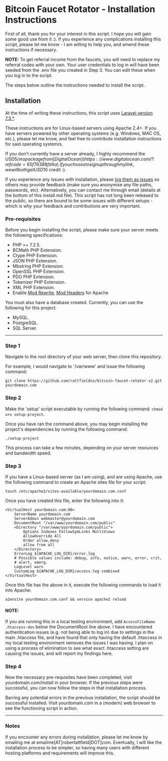 # Bitcoin Faucet Rotator - Installation Instructions 

First of all, thank you for your interest in this script. I hope you will gain some good use from it :). If you experience any complications installing this script, please let me know - I am willing to help you, and amend these instructions if necessary.

<strong>NOTE:</strong> To get referral income from the faucets, you will need to replace my referral codes with your own. Your user credentials to log in 
will have been seeded from the .env file you created in Step 3. You can edit these when you log in to the script.

The steps below outline the instructions needed to install the script.

## Installation 

At the time of writing these instructions, this script uses [Laravel version 7.3.*](https://github.com/laravel/laravel/tree/v7.3.0). 

These instructions are for Linux-based servers using Apache 2.4+. If you have servers powered by other operating systems (e.g. Windows, MAC OS, etc.), please let me know, and feel free to contribute installation instructions for said operating system/s.

If you don't currently have a server already, I highly recommend the USD$5/mo package from [DigitalOcean](https://www.digitalocean.com/?refcode=65f76388fd4a). If you choose to sign up through my link, we will both get USD$10 credit :).

If you experience any issues with installation, please [log them as issues](https://github.com/rattfieldnz/bitcoin-faucet-rotator-v2/issues) so others may provide feedback (make sure you anonymise any file paths, passwords, etc). Alternatively, you can contact me through email (details at the bottom of this install.md file). This script has not long been released to the public, so there are bound to be some issues with different setups - which is why your feedback and contributions are very important.

### Pre-requisites

Before you begin installing the script, please make sure your server meets the following specifications:

* PHP >= 7.2.5.
* BCMath PHP Extension.
* Ctype PHP Extension.
* JSON PHP Extension.
* Mbstring PHP Extension.
* OpenSSL PHP Extension.
* PDO PHP Extension.
* Tokenizer PHP Extension.
* XML PHP Extension.
* Enable [Mod Rewrite](https://www.digitalocean.com/community/tutorials/how-to-rewrite-urls-with-mod_rewrite-for-apache-on-ubuntu-16-04), [Mod Headers](https://www.garron.me/en/bits/enable-mod-headers-apache-2.html) for Apache 

You must also have a database created. Currently, you can use the following for this project:

* MySQL.
* PostgreSQL.
* SQL Server.

---

### Step 1

Navigate to the root directory of your web server, then clone this repository. 

For example, I would navigate to '/var/www' and issue the following command:

    git clone https://github.com/rattfieldnz/bitcoin-faucet-rotator-v2.git yourdomain.com

### Step 2

Make the 'setup' script executable by running the following command: `chmod u+x setup-project`.

Once you have ran the command above, you may begin installing the project's dependencies by running the following command: 

`./setup-project`

This process can take a few minutes, depending on your server resources and bandwidth speed.

### Step 3

If you have a Linux-based server (as I am using), and are using Apache, use the following command to create an Apache sites file for your script:

    touch /etc/apache2/sites-available/yourdomain.com.conf 

Once you have created this file, enter the following into it:

    <VirtualHost yourdomain.com:80>
        ServerName yourdomain.com
        ServerAdmin webmaster@yourdomain.com
        DocumentRoot "/var/www/yourdomain.com/public"
        <Directory "/var/www/yourdomain.com/public">
            Options Indexes FollowSymLinks MultiViews
            AllowOverride All
            Order allow,deny
            allow from all
        </Directory>
        ErrorLog ${APACHE_LOG_DIR}/error.log
        # Possible values include: debug, info, notice, warn, error, crit,
        # alert, emerg.
        LogLevel warn
        CustomLog ${APACHE_LOG_DIR}/access.log combined
    </VirtualHost>

Once this file has the above in it, execute the following commands to load it into Apache:

`a2ensite yourdomain.com.conf && service apache2 reload`

#### NOTE: 
If you are running this in a local testing environment, add `AccessFileName .htaccess-dev` below the DocumentRoot line above.
I have encountered authentication issues (e.g. not being able to log in) due to settings in the main .htaccess file, and have found 
that only having the default .htaccess in my local testing environment removes the issues I was having. I plan on using a process of 
elimination to see what exact .htaccess setting are causing the issues, and will report my findings here.

### Step 4

Now the necessary pre-requisites have been completed, visit yourdomain.com/install in your browser. If the previous steps were successful, you can now follow the steps in that installation process.

Barring any potential errors in the previous installation, the script should be successful installed. Visit yourdomain.com in a (modern) web browser to see the functioning script in action.

___

### Notes

If you encounter any errors during installation, please let me know by emailing me at emailme[AT]robertattfield[DOT]com. Eventually, I will like the installation process to be simpler, so having many users with different hosting platforms and requirements will improve this.